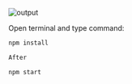 ![output](https://github.com/user-attachments/assets/ffe0f411-5126-4d60-937d-511a37749d63)

Open terminal and type command:
```bash
npm install

After

npm start
